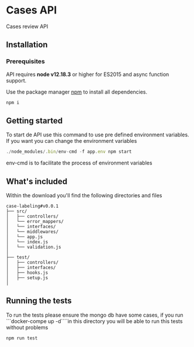 # Cases API

Cases review API

## Installation

### Prerequisites

API requires __node v12.18.3__ or higher for ES2015 and async function support.

Use the package manager [npm](https://www.npmjs.com/package/npm) to install all dependencies.

```bash
npm i
```

## Getting started

To start de API use this command to use pre defined environment variables.
If you want you can change the environment variables

```js
./node_modules/.bin/env-cmd -f app.env npm start
```

env-cmd is to facilitate the process of environment variables

## What's included

Within the download you'll find the following directories and files

```
case-labeling#v0.0.1
├── src/
│   ├── controllers/
│   └── error_mappers/
│   └── interfaces/
│   └── middlewares/
│   └── app.js
│   └── index.js
│   └── validation.js
│
├── test/
│   ├── controllers/
│   ├── interfaces/
│   ├── hooks.js
│   ├── setup.js
│
```

## Running the tests

To run the tests please ensure the mongo db have some cases, if you run ```docker-compe up -d````in this directory you will be able to run this tests without problems

```js
npm run test
```
